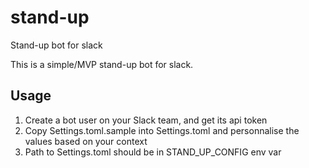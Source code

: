 # stand-up
Stand-up bot for slack

This is a simple/MVP stand-up bot for slack.

## Usage
1. Create a bot user on your Slack team, and get its api token
2. Copy Settings.toml.sample into Settings.toml and personnalise the values based on your context
3. Path to Settings.toml should be in STAND_UP_CONFIG env var
